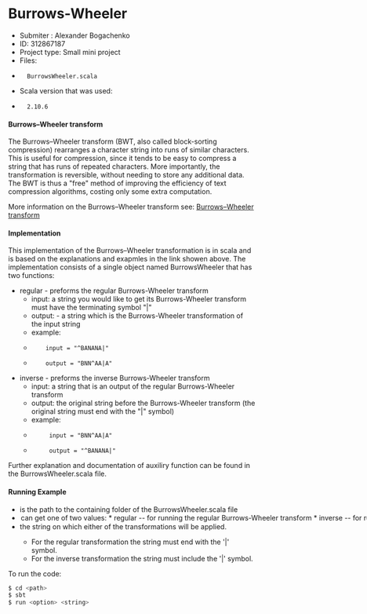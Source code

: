 # Burrows-Wheeler
* Submiter : Alexander Bogachenko
* ID: 312867187
* Project type: Small mini project
* Files: 
*       BurrowsWheeler.scala
* Scala version that was used:
*       2.10.6

#### Burrows–Wheeler transform
The Burrows–Wheeler transform (BWT, also called block-sorting compression) rearranges a character string into runs of similar characters. This is useful for compression, since it tends to be easy to compress a string that has runs of repeated characters. More importantly, the transformation is reversible, without needing to store any additional data. The BWT is thus a "free" method of improving the efficiency of text compression algorithms, costing only some extra computation.

More information on the Burrows–Wheeler transform see: [Burrows–Wheeler transform](https://en.wikipedia.org/wiki/Burrows%E2%80%93Wheeler_transform)
 
#### Implementation  
This implementation of the Burrows–Wheeler transformation is in scala and is based on the explanations and exapmles in the link showen above.
The implementation consists of a single object named BurrowsWheeler that has two functions: 
 - regular - preforms the regular Burrows-Wheeler transform
     * input: a string you would like to get its Burrows-Wheeler transform
            must have  the terminating symbol "|"
     *  output: - a string which is the Burrows-Wheeler transformation of the input string
    *  example:
    *         input = "^BANANA|"
    *         output = "BNN^AA|A"
 - inverse - preforms the inverse Burrows-Wheeler transform
   * input: a string that is an output of the regular Burrows-Wheeler transform
   * output: the original string before the Burrows-Wheeler transform (the original string must end with the "|" symbol)
   *    example:
   *          input = "BNN^AA|A"
   *          output = "^BANANA|"

Further explanation and documentation of auxiliry function can be found in the BurrowsWheeler.scala file.

#### Running Example

* <path> is the path to the containing folder of the BurrowsWheeler.scala file
* <option> can get one of two values:
    *   regular  -- for running the regular Burrows-Wheeler transform
    *   inverse -- for running the inverse Burrows-Wheeler transform
* <string> the string on which either of the transformations will be applied.
    *   For the regular transformation the string must end with the '|' symbol.
    *   For the inverse transformation the string must include the '|' symbol.

To run the code:
```sh
$ cd <path>
$ sbt
$ run <option> <string>
```


